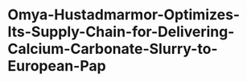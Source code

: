 # Omya-Hustadmarmor-Optimizes-Its-Supply-Chain-for-Delivering-Calcium-Carbonate-Slurry-to-European-Pap